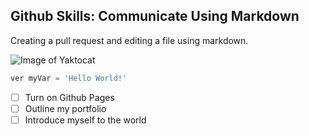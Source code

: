 ## Github Skills: Communicate Using Markdown ##
Creating a pull request and editing a file using markdown.

![Image of Yaktocat](https://octodex.github.com/images/yaktocat.png)

```javascript
ver myVar = 'Hello World!'
```

- [ ] Turn on Github Pages
- [ ] Outline my portfolio
- [ ] Introduce myself to the world
